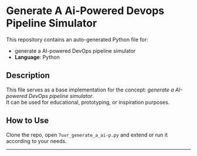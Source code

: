 # Generate A Ai-Powered Devops Pipeline Simulator

This repository contains an auto-generated Python file for:

- generate a AI-powered DevOps pipeline simulator
- **Language**: Python

## Description

This file serves as a base implementation for the concept: *generate a AI-powered DevOps pipeline simulator*.  
It can be used for educational, prototyping, or inspiration purposes.

## How to Use

Clone the repo, open `7uvr_generate_a_ai-p.py` and extend or run it according to your needs.

---


